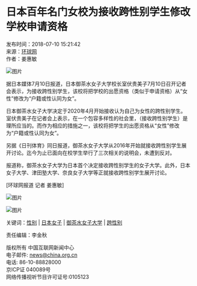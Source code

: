 # 日本百年名门女校为接收跨性别学生修改学校申请资格

发布时间：2018-07-10 15:21:42  
来源：[环球网](http://news.sina.com.cn/w/2018-07-10/doc-ihezpzwu7476710.shtml)  
作者：姜惠敏  

![图片](http://images.china.cn/images1/ch/2021first/20211203-01.jpg)

据日本媒体7月10日报道，日本御茶水女子大学校长室伏贵美子7月10日召开记者会表示，为接收跨性别学生，该校将把学校的出愿资格（类似于申请资格）从“女性”修改为“户籍或性认同为女”。

日本御茶水女子大学决定于2020年4月开始接收认为自己为女性的跨性别学生。室伏贵美子在记者会上表示，在一个包容多样性的社会里，（接收跨性别学生）是理所应当的。而作为相应的措施之一，该校将把学生的出愿资格从“女性”修改为“户籍或性认同为女”。

另据《日刊体育》同日报道，御茶水女子大学从2016年开始就接收跨性别学生展开讨论。迄今为止已面向在校学生举行了三次相关的说明会，未遭到反对。

报道称，御茶水女子大学为日本首个决定接收跨性别学生的女子大学。此外，日本女子大学、津田塾大学、奈良女子大学等正就接收跨性别学生展开讨论。

\[环球网报道 记者 姜惠敏\]

![图片](http://images.china.cn/images1/ch/2016first/161021-02.jpg)

![图片](http://images.china.cn/images1/ch/2016first/161021-03.jpg)

关键词：[性别](http://search1.china.com.cn/search/searchcn_get.jsp?strUrl=news.china.com.cn&searchText=性别) | [日本女子](http://search1.china.com.cn/search/searchcn_get.jsp?strUrl=news.china.com.cn&searchText=日本女子) | [御茶水女子大学](http://search1.china.com.cn/search/searchcn_get.jsp?strUrl=news.china.com.cn&searchText=御茶水女子大学) | [跨性别](http://search1.china.com.cn/search/searchcn_get.jsp?strUrl=news.china.com.cn&searchText=跨性别)

责任编辑：李金秋

版权所有 中国互联网新闻中心  
电子邮件: [news@china.org.cn](mailto:news@china.org.cn)  
电话: 86-10-88828000  
京ICP证 040089号  
网络传播视听节目许可证号:0105123  